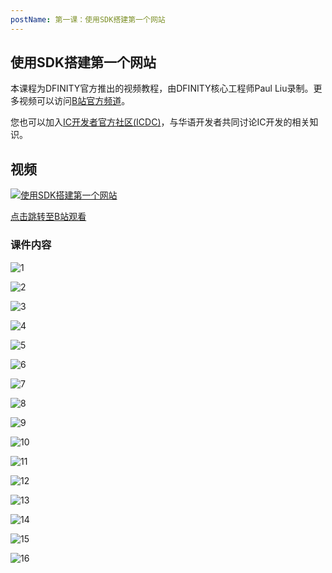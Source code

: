 ```yaml
---
postName: 第一课：使用SDK搭建第一个网站
---
```


## 使用SDK搭建第一个网站

本课程为DFINITY官方推出的视频教程，由DFINITY核心工程师Paul Liu录制。更多视频可以访问[B站官方频道](https://space.bilibili.com/1746673807)。

您也可以加入[IC开发者官方社区(ICDC)](https://t.me/+VdtEpjp34AQ2OWJl)，与华语开发者共同讨论IC开发的相关知识。

## 视频

[![使用SDK搭建第一个网站](/Course/introductory_course/L1/L1.png)](https://www.bilibili.com/video/BV1DA4y1o77N?share_source=copy_web)

[点击跳转至B站观看](https://www.bilibili.com/video/BV1DA4y1o77N?share_source=copy_web)

### 课件内容

![1](/Course/introductory_course/L1/Page1.jpg)

![2](/Course/introductory_course/L1/Page2.jpg)

![3](/Course/introductory_course/L1/Page3.jpg)

![4](/Course/introductory_course/L1/Page4.jpg)

![5](/Course/introductory_course/L1/Page5.jpg)

![6](/Course/introductory_course/L1/Page6.jpg)

![7](/Course/introductory_course/L1/Page7.jpg)

![8](/Course/introductory_course/L1/Page8.jpg)

![9](/Course/introductory_course/L1/Page9.jpg)

![10](/Course/introductory_course/L1/Page10.jpg)

![11](/Course/introductory_course/L1/Page11.jpg)

![12](/Course/introductory_course/L1/Page12.jpg)

![13](/Course/introductory_course/L1/Page13.jpg)

![14](/Course/introductory_course/L1/Page14.jpg)

![15](/Course/introductory_course/L1/Page15.jpg)

![16](/Course/introductory_course/L1/Page16.jpg)
